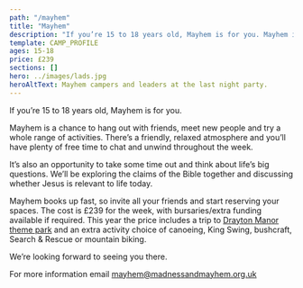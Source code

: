 ```yaml
---
path: "/mayhem"
title: "Mayhem"
description: "If you’re 15 to 18 years old, Mayhem is for you. Mayhem is a chance to hang out with friends, meet new people and try a whole range of activities."
template: CAMP_PROFILE
ages: 15-18
price: £239
sections: []
hero: ../images/lads.jpg
heroAltText: Mayhem campers and leaders at the last night party.
---
```

If you’re 15 to 18 years old, Mayhem is for you.

Mayhem is a chance to hang out with friends, meet new people and try a whole range of activities. There’s a friendly, relaxed atmosphere and you’ll have plenty of free time to chat and unwind throughout the week.

It’s also an opportunity to take some time out and think about life’s big questions. We’ll be exploring the claims of the Bible together and discussing whether Jesus is relevant to life today.

Mayhem books up fast, so invite all your friends and start reserving your spaces. The cost is £239 for the week, with bursaries/extra funding available if required. This year the price includes a trip to [Drayton Manor theme park](https://www.draytonmanor.co.uk/) and an extra activity choice of canoeing, King Swing, bushcraft, Search & Rescue or mountain biking.

We’re looking forward to seeing you there.

For more information email <mayhem@madnessandmayhem.org.uk>
